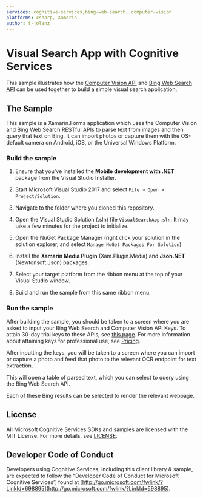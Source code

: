 ```yaml
---
services: cognitive-services,bing-web-search, computer-vision 
platforms: csharp, Xamarin
author: t-jolanz
---
```


# Visual Search App with Cognitive Services

This sample illustrates how the [Computer Vision API](https://azure.microsoft.com/en-us/services/cognitive-services/computer-vision/) and [Bing Web Search API](https://azure.microsoft.com/en-us/services/cognitive-services/bing-web-search-api/) can be used together to build a simple visual search application.  

## The Sample
This sample is a Xamarin.Forms application which uses the Computer Vision and Bing Web Search RESTful APIs to parse text from images and then query that text on Bing.  It can import photos or capture them with the OS-default camera on Android, iOS, or the Universal Windows Platform.  


### Build the sample

1. Ensure that you've installed the **Mobile development with .NET** package from the Visual Studio Installer.

2. Start Microsoft Visual Studio 2017 and select `File > Open >
    Project/Solution`.
    
3. Navigate to the folder where you cloned this repository.

4. Open the Visual Studio Solution (.sln) file `VisualSearchApp.sln`.  It may take a few minutes for the project to initialize.

5. Open the NuGet Package Manager (right click your solution in the solution explorer, and select `Manage NuGet Packages For Solution`)

6. Install the **Xamarin Media Plugin** (Xam.Plugin.Media) and **Json.NET** (Newtonsoft.Json) packages.

7. Select your target platform from the ribbon menu at the top of your Visual Studio window.

8. Build and run the sample from this same ribbon menu.

### Run the sample
After building the sample, you should be taken to a screen where you are asked to input your Bing Web Search and Computer Vision API Keys.  To attain 30-day trial keys to these APIs, see [this page](https://azure.microsoft.com/en-us/try/cognitive-services/).  For more information about attaining keys for professional use, see [Pricing](https://azure.microsoft.com/en-us/pricing/calculator/).

After inputting the keys, you will be taken to a screen where you can import or capture a photo and feed that photo to the relevant OCR endpoint for text extraction.  

This will open a table of parsed text, which you can select to query using the Bing Web Search API.

Each of these Bing results can be selected to render the relevant webpage.

## License
All Microsoft Cognitive Services SDKs and samples are licensed with the MIT License. For more details, see
[LICENSE](https://microsoft.mit-license.org/).


## Developer Code of Conduct
Developers using Cognitive Services, including this client library & sample, are expected to follow the “Developer Code of Conduct for Microsoft Cognitive Services”, found at [http://go.microsoft.com/fwlink/?LinkId=698895](http://go.microsoft.com/fwlink/?LinkId=698895).

